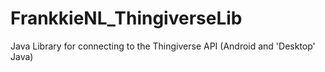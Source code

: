 FrankkieNL_ThingiverseLib
=========================

Java Library for connecting to the Thingiverse API (Android and 'Desktop' Java)